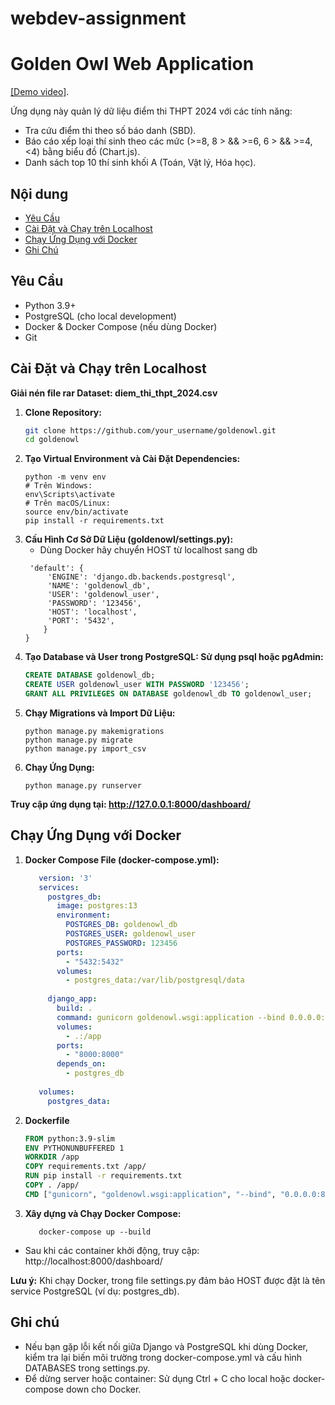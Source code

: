 # webdev-assignment
# Golden Owl Web Application
[[Demo video]](https://drive.google.com/drive/folders/1PEn-pywJsZgHDjLfDqDk_tOWraOmpBRr?usp=sharing).

Ứng dụng này quản lý dữ liệu điểm thi THPT 2024 với các tính năng:
- Tra cứu điểm thi theo số báo danh (SBD).
- Báo cáo xếp loại thí sinh theo các mức (>=8, 8 > && >=6, 6 > && >=4, <4) bằng biểu đồ (Chart.js).
- Danh sách top 10 thí sinh khối A (Toán, Vật lý, Hóa học).

## Nội dung
- [Yêu Cầu](#yêu-cầu)
- [Cài Đặt và Chạy trên Localhost](#cài-đặt-và-chạy-trên-localhost)
- [Chạy Ứng Dụng với Docker](#chạy-ứng-dụng-với-docker)
- [Ghi Chú](#ghi-chú)

## Yêu Cầu
- Python 3.9+
- PostgreSQL (cho local development)
- Docker & Docker Compose (nếu dùng Docker)
- Git

## Cài Đặt và Chạy trên Localhost
**Giải nén file rar Dataset: diem_thi_thpt_2024.csv**
1. **Clone Repository:**
   ```bash
   git clone https://github.com/your_username/goldenowl.git
   cd goldenowl
2. **Tạo Virtual Environment và Cài Đặt Dependencies:**
   ```
   python -m venv env
   # Trên Windows:
   env\Scripts\activate
   # Trên macOS/Linux:
   source env/bin/activate
   pip install -r requirements.txt
3. **Cấu Hình Cơ Sở Dữ Liệu (goldenowl/settings.py):**
   - Dùng Docker hãy chuyển HOST từ localhost sang db
   ```DATABASES = {
    'default': {
        'ENGINE': 'django.db.backends.postgresql',
        'NAME': 'goldenowl_db',
        'USER': 'goldenowl_user',
        'PASSWORD': '123456',
        'HOST': 'localhost',
        'PORT': '5432',
       }
   }
5. **Tạo Database và User trong PostgreSQL: Sử dụng psql hoặc pgAdmin:**
   ``` sql
   CREATE DATABASE goldenowl_db;
   CREATE USER goldenowl_user WITH PASSWORD '123456';
   GRANT ALL PRIVILEGES ON DATABASE goldenowl_db TO goldenowl_user;
6. **Chạy Migrations và Import Dữ Liệu:**
   ```
   python manage.py makemigrations
   python manage.py migrate
   python manage.py import_csv
7. **Chạy Ứng Dụng:**
   ```
   python manage.py runserver
**Truy cập ứng dụng tại: http://127.0.0.1:8000/dashboard/**

## Chạy Ứng Dụng với Docker
1. **Docker Compose File (docker-compose.yml):**
   ```yaml
      version: '3'
      services:
        postgres_db:
          image: postgres:13
          environment:
            POSTGRES_DB: goldenowl_db
            POSTGRES_USER: goldenowl_user
            POSTGRES_PASSWORD: 123456
          ports:
            - "5432:5432"
          volumes:
            - postgres_data:/var/lib/postgresql/data
      
        django_app:
          build: .
          command: gunicorn goldenowl.wsgi:application --bind 0.0.0.0:8000
          volumes:
            - .:/app
          ports:
            - "8000:8000"
          depends_on:
            - postgres_db
      
      volumes:
        postgres_data:
2. **Dockerfile**
   ```dockerfile
   FROM python:3.9-slim
   ENV PYTHONUNBUFFERED 1
   WORKDIR /app
   COPY requirements.txt /app/
   RUN pip install -r requirements.txt
   COPY . /app/
   CMD ["gunicorn", "goldenowl.wsgi:application", "--bind", "0.0.0.0:8000"]
3. **Xây dựng và Chạy Docker Compose:**
   ```docker-compose down
      docker-compose up --build
- Sau khi các container khởi động, truy cập: http://localhost:8000/dashboard/

**Lưu ý:** Khi chạy Docker, trong file settings.py đảm bảo HOST được đặt là tên service PostgreSQL (ví dụ: postgres_db).
## Ghi chú
- Nếu bạn gặp lỗi kết nối giữa Django và PostgreSQL khi dùng Docker, kiểm tra lại biến môi trường trong docker-compose.yml và cấu hình DATABASES trong settings.py.
- Để dừng server hoặc container: Sử dụng Ctrl + C cho local hoặc docker-compose down cho Docker.






   



